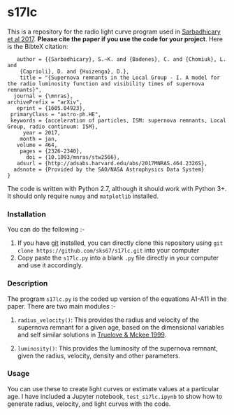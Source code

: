 # s17lc
This is a repository for the radio light curve program used in [Sarbadhicary et al 2017](http://adsabs.harvard.edu/abs/2017MNRAS.464.2326S). **Please cite the paper if you use the code for your project**. Here is the BibteX citation:
```@ARTICLE{2017MNRAS.464.2326S,
   author = {{Sarbadhicary}, S.~K. and {Badenes}, C. and {Chomiuk}, L. and 
	{Caprioli}, D. and {Huizenga}, D.},
    title = "{Supernova remnants in the Local Group - I. A model for the radio luminosity function and visibility times of supernova remnants}",
  journal = {\mnras},
archivePrefix = "arXiv",
   eprint = {1605.04923},
 primaryClass = "astro-ph.HE",
 keywords = {acceleration of particles, ISM: supernova remnants, Local Group, radio continuum: ISM},
     year = 2017,
    month = jan,
   volume = 464,
    pages = {2326-2340},
      doi = {10.1093/mnras/stw2566},
   adsurl = {http://adsabs.harvard.edu/abs/2017MNRAS.464.2326S},
  adsnote = {Provided by the SAO/NASA Astrophysics Data System}
}
```

The code is written with Python 2.7, although it should work with Python 3+. It should only require `numpy` and `matplotlib` installed.

### Installation
You can do the following :-
1. If you have [git](https://git-scm.com/) installed, you can directly clone this repository using `git clone https://github.com/sks67/s17lc.git` into your computer
2. Copy paste the `s17lc.py` into a blank `.py` file directly in your computer and use it accordingly.

### Description
The program `s17lc.py` is the coded up version of the equations A1-A11 in the paper. There are two main modules :-

1. `radius_velocity()`: This provides the radius and velocity of the supernova remnant for a given age, based on the dimensional variables and self similar solutions in [Truelove & Mckee 1999](http://adsabs.harvard.edu/abs/1999ApJS..120..299T). 

2. `luminosity()`: This provides the luminosity of the supernova remnant, given the radius, velocity, density and other parameters. 

### Usage
You can use these to create light curves or estimate values at a particular age. I have included a Jupyter notebook, `test_s17lc.ipynb` to show how to generate radius, velocity, and light curves with the code. 
